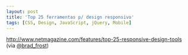 ```yaml
---
layout: post
title: 'Top 25 ferramentas p/ design responsivo'
tags: [CSS, Design, JavaScript, jQuery, Mobile]
---
```


<http://www.netmagazine.com/features/top-25-responsive-design-tools><br>
(via [@brad_frost](https://twitter.com/brad_frost/status/368392398914981888))
